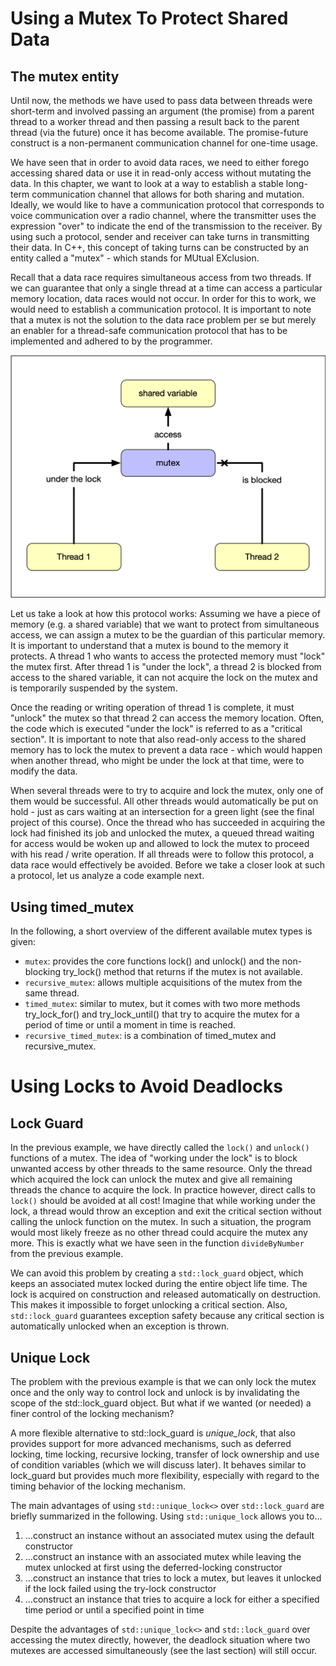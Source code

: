 # Using a Mutex To Protect Shared Data

## The mutex entity

Until now, the methods we have used to pass data between threads were short-term and involved passing an argument (the promise) from a parent thread to a worker thread and then passing a result back to the parent thread (via the future) once it has become available. The promise-future construct is a non-permanent communication channel for one-time usage.

We have seen that in order to avoid data races, we need to either forego accessing shared data or use it in read-only access without mutating the data. In this chapter, we want to look at a way to establish a stable long-term communication channel that allows for both sharing and mutation. Ideally, we would like to have a communication protocol that corresponds to voice communication over a radio channel, where the transmitter uses the expression "over" to indicate the end of the transmission to the receiver. By using such a protocol, sender and receiver can take turns in transmitting their data. In C++, this concept of taking turns can be constructed by an entity called a "mutex" - which stands for MUtual EXclusion.

Recall that a data race requires simultaneous access from two threads. If we can guarantee that only a single thread at a time can access a particular memory location, data races would not occur. In order for this to work, we would need to establish a communication protocol. It is important to note that a mutex is not the solution to the data race problem per se but merely an enabler for a thread-safe communication protocol that has to be implemented and adhered to by the programmer.

<img src="C4-2-A2.png"></img>

Let us take a look at how this protocol works: Assuming we have a piece of memory (e.g. a shared variable) that we want to protect from simultaneous access, we can assign a mutex to be the guardian of this particular memory. It is important to understand that a mutex is bound to the memory it protects. A thread 1 who wants to access the protected memory must "lock" the mutex first. After thread 1 is "under the lock", a thread 2 is blocked from access to the shared variable, it can not acquire the lock on the mutex and is temporarily suspended by the system.

Once the reading or writing operation of thread 1 is complete, it must "unlock" the mutex so that thread 2 can access the memory location. Often, the code which is executed "under the lock" is referred to as a "critical section". It is important to note that also read-only access to the shared memory has to lock the mutex to prevent a data race - which would happen when another thread, who might be under the lock at that time, were to modify the data.

When several threads were to try to acquire and lock the mutex, only one of them would be successful. All other threads would automatically be put on hold - just as cars waiting at an intersection for a green light (see the final project of this course). Once the thread who has succeeded in acquiring the lock had finished its job and unlocked the mutex, a queued thread waiting for access would be woken up and allowed to lock the mutex to proceed with his read / write operation. If all threads were to follow this protocol, a data race would effectively be avoided. Before we take a closer look at such a protocol, let us analyze a code example next.


## Using timed_mutex

In the following, a short overview of the different available mutex types is given:

*   `mutex`: provides the core functions lock() and unlock() and the non-blocking try_lock() method that returns if the mutex is not available.
*   `recursive_mutex`: allows multiple acquisitions of the mutex from the same thread.
*   `timed_mutex`: similar to mutex, but it comes with two more methods try_lock_for() and try_lock_until() that try to acquire the mutex for a period of time or until a moment in time is reached.
*   `recursive_timed_mutex`: is a combination of timed_mutex and recursive_mutex.

# Using Locks to Avoid Deadlocks

## Lock Guard

In the previous example, we have directly called the `lock()` and `unlock()` functions of a mutex. The idea of "working under the lock" is to block unwanted access by other threads to the same resource. Only the thread which acquired the lock can unlock the mutex and give all remaining threads the chance to acquire the lock. In practice however, direct calls to `lock()` should be avoided at all cost! Imagine that while working under the lock, a thread would throw an exception and exit the critical section without calling the unlock function on the mutex. In such a situation, the program would most likely freeze as no other thread could acquire the mutex any more. This is exactly what we have seen in the function `divideByNumber` from the previous example.

We can avoid this problem by creating a `std::lock_guard` object, which keeps an associated mutex locked during the entire object life time. The lock is acquired on construction and released automatically on destruction. This makes it impossible to forget unlocking a critical section. Also, `std::lock_guard` guarantees exception safety because any critical section is automatically unlocked when an exception is thrown.


## Unique Lock

The problem with the previous example is that we can only lock the mutex once and the only way to control lock and unlock is by invalidating the scope of the std::lock_guard object. But what if we wanted (or needed) a finer control of the locking mechanism?

A more flexible alternative to std::lock_guard is _unique_lock_, that also provides support for more advanced mechanisms, such as deferred locking, time locking, recursive locking, transfer of lock ownership and use of condition variables (which we will discuss later). It behaves similar to lock_guard but provides much more flexibility, especially with regard to the timing behavior of the locking mechanism.

The main advantages of using `std::unique_lock<>` over `std::lock_guard` are briefly summarized in the following. Using `std::unique_lock` allows you to…

1.  …construct an instance without an associated mutex using the default constructor
2.  …construct an instance with an associated mutex while leaving the mutex unlocked at first using the deferred-locking constructor
3.  …construct an instance that tries to lock a mutex, but leaves it unlocked if the lock failed using the try-lock constructor
4.  …construct an instance that tries to acquire a lock for either a specified time period or until a specified point in time

Despite the advantages of `std::unique_lock<>` and `std::lock_guard` over accessing the mutex directly, however, the deadlock situation where two mutexes are accessed simultaneously (see the last section) will still occur.

